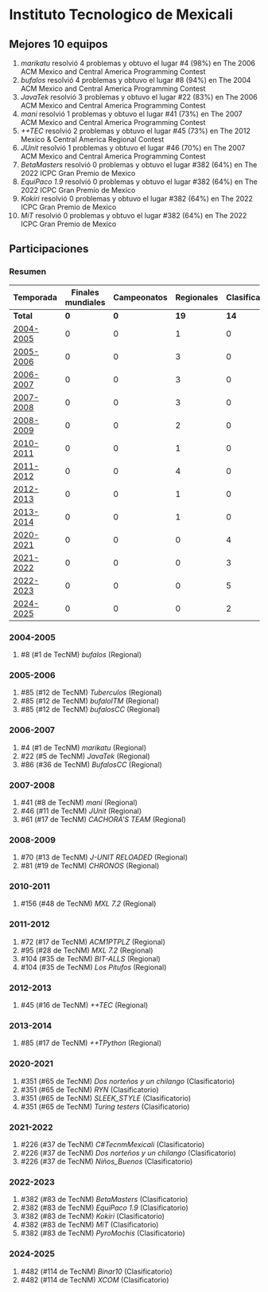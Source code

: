 # Instituto Tecnologico de Mexicali

## Mejores 10 equipos

1. _marikatu_ resolvió 4 problemas y obtuvo el lugar #4 (98%) en The 2006 ACM Mexico and Central America Programming Contest
1. _bufalos_ resolvió 4 problemas y obtuvo el lugar #8 (94%) en The 2004 ACM Mexico and Central America Programming Contest
1. _JavaTek_ resolvió 3 problemas y obtuvo el lugar #22 (83%) en The 2006 ACM Mexico and Central America Programming Contest
1. _mani_ resolvió 1 problemas y obtuvo el lugar #41 (73%) en The 2007 ACM Mexico and Central America Programming Contest
1. _++TEC_ resolvió 2 problemas y obtuvo el lugar #45 (73%) en The 2012 Mexico & Central America Regional Contest
1. _JUnit_ resolvió 1 problemas y obtuvo el lugar #46 (70%) en The 2007 ACM Mexico and Central America Programming Contest
1. _BetaMasters_ resolvió 0 problemas y obtuvo el lugar #382 (64%) en The 2022 ICPC Gran Premio de Mexico
1. _EquiPaco 1.9_ resolvió 0 problemas y obtuvo el lugar #382 (64%) en The 2022 ICPC Gran Premio de Mexico
1. _Kokiri_ resolvió 0 problemas y obtuvo el lugar #382 (64%) en The 2022 ICPC Gran Premio de Mexico
1. _MiT_ resolvió 0 problemas y obtuvo el lugar #382 (64%) en The 2022 ICPC Gran Premio de Mexico

## Participaciones

### Resumen

| Temporada | Finales mundiales | Campeonatos | Regionales | Clasificatorios | Equipos |
| --- | --- | --- | --- | --- | --- |
| **Total** | **0** | **0** | **19** | **14** | **33** |
| [2004-2005](#2004-2005) | 0 | 0 | 1 | 0 | 1 |
| [2005-2006](#2005-2006) | 0 | 0 | 3 | 0 | 3 |
| [2006-2007](#2006-2007) | 0 | 0 | 3 | 0 | 3 |
| [2007-2008](#2007-2008) | 0 | 0 | 3 | 0 | 3 |
| [2008-2009](#2008-2009) | 0 | 0 | 2 | 0 | 2 |
| [2010-2011](#2010-2011) | 0 | 0 | 1 | 0 | 1 |
| [2011-2012](#2011-2012) | 0 | 0 | 4 | 0 | 4 |
| [2012-2013](#2012-2013) | 0 | 0 | 1 | 0 | 1 |
| [2013-2014](#2013-2014) | 0 | 0 | 1 | 0 | 1 |
| [2020-2021](#2020-2021) | 0 | 0 | 0 | 4 | 4 |
| [2021-2022](#2021-2022) | 0 | 0 | 0 | 3 | 3 |
| [2022-2023](#2022-2023) | 0 | 0 | 0 | 5 | 5 |
| [2024-2025](#2024-2025) | 0 | 0 | 0 | 2 | 2 |

### 2004-2005

1. #8 (#1 de TecNM) _bufalos_ (Regional)

### 2005-2006

1. #85 (#12 de TecNM) _Tuberculos_ (Regional)
1. #85 (#12 de TecNM) _bufaloITM_ (Regional)
1. #85 (#12 de TecNM) _bufalosCC_ (Regional)

### 2006-2007

1. #4 (#1 de TecNM) _marikatu_ (Regional)
1. #22 (#5 de TecNM) _JavaTek_ (Regional)
1. #86 (#36 de TecNM) _BufalosCC_ (Regional)

### 2007-2008

1. #41 (#8 de TecNM) _mani_ (Regional)
1. #46 (#11 de TecNM) _JUnit_ (Regional)
1. #61 (#17 de TecNM) _CACHORA'S TEAM_ (Regional)

### 2008-2009

1. #70 (#13 de TecNM) _J-UNIT RELOADED_ (Regional)
1. #81 (#19 de TecNM) _CHRONOS_ (Regional)

### 2010-2011

1. #156 (#48 de TecNM) _MXL 7.2_ (Regional)

### 2011-2012

1. #72 (#17 de TecNM) _ACM1PTPLZ_ (Regional)
1. #95 (#28 de TecNM) _MXL 7.2_ (Regional)
1. #104 (#35 de TecNM) _BIT-ALLS_ (Regional)
1. #104 (#35 de TecNM) _Los Pitufos_ (Regional)

### 2012-2013

1. #45 (#16 de TecNM) _++TEC_ (Regional)

### 2013-2014

1. #85 (#17 de TecNM) _++TPython_ (Regional)

### 2020-2021

1. #351 (#65 de TecNM) _Dos norteños y un chilango_ (Clasificatorio)
1. #351 (#65 de TecNM) _RYN_ (Clasificatorio)
1. #351 (#65 de TecNM) _SLEEK_STYLE_ (Clasificatorio)
1. #351 (#65 de TecNM) _Turing testers_ (Clasificatorio)

### 2021-2022

1. #226 (#37 de TecNM) _C#TecnmMexicali_ (Clasificatorio)
1. #226 (#37 de TecNM) _Dos norteños y un chilango_ (Clasificatorio)
1. #226 (#37 de TecNM) _Niños_Buenos_ (Clasificatorio)

### 2022-2023

1. #382 (#83 de TecNM) _BetaMasters_ (Clasificatorio)
1. #382 (#83 de TecNM) _EquiPaco 1.9_ (Clasificatorio)
1. #382 (#83 de TecNM) _Kokiri_ (Clasificatorio)
1. #382 (#83 de TecNM) _MiT_ (Clasificatorio)
1. #382 (#83 de TecNM) _PyroMochis_ (Clasificatorio)

### 2024-2025

1. #482 (#114 de TecNM) _Binar10_ (Clasificatorio)
1. #482 (#114 de TecNM) _XCOM_ (Clasificatorio)



